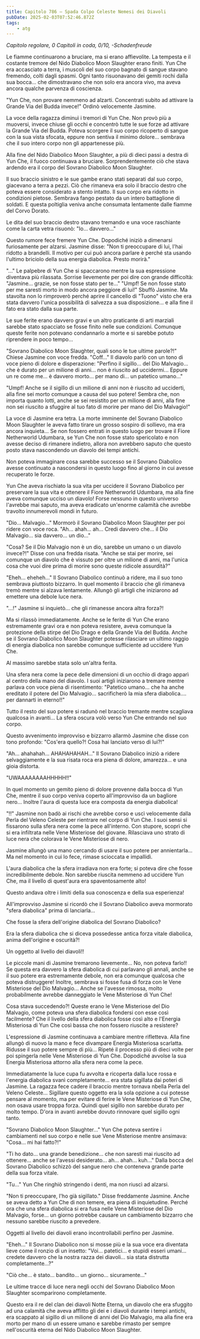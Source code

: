 ```yaml
---
title: Capitolo 786 – Spada Colpo Celeste Nemesi dei Diavoli
pubDate: 2025-02-03T07:52:46.872Z
tags:
    - atg
---
```



<em>Capitolo regolare,
0 Capitoli in coda, 0/10,
-Schadenfreude</em>


Le fiamme continuarono a bruciare, ma si erano affievolite. La tempesta e il costante tremore del Nido Diabolico Moon Slaughter erano finiti. Yun Che era accasciato a terra, i muscoli del suo corpo bagnato di sangue stavano fremendo, colti dagli spasmi. Ogni tanto risuonavano dei gemiti rochi dalla sua bocca... che dimostravano che non solo era ancora vivo, ma aveva ancora qualche parvenza di coscienza.


"Yun Che, non provare nemmeno ad alzarti. Concentrati subito ad attivare la Grande Via del Budda invece!" Ordinò velocemente Jasmine.


La voce della ragazza diminuì i tremori di Yun Che. Non provò più a muoversi, invece chiuse gli occhi e concentrò tutte le sue forze ad attivare la Grande Via del Budda. Poteva scorgere il suo corpo ricoperto di sangue con la sua vista sfocata, eppure non sentiva il minimo dolore... sembrava che il suo intero corpo non gli appartenesse più.


Alla fine del Nido Diabolico Moon Slaughter, a più di dieci passi a destra di Yun Che, il fuoco continuava a bruciare. Sorprendentemente ciò che stava ardendo era il corpo del Sovrano Diabolico Moon Slaughter.


Il suo braccio sinistro e le sue gambe erano stati separati dal suo corpo, giacevano a terra a pezzi. Ciò che rimaneva era solo il braccio destro che poteva essere considerato a stento intatto. Il suo corpo era ridotto in condizioni pietose. Sembrava fango pestato da un intero battaglione di soldati. E questa poltiglia veniva anche consumata lentamente dalle fiamme del Corvo Dorato.


Le dita del suo braccio destro stavano tremando e una voce raschiante come la carta vetra risuonò: "Io... davvero..."


Questo rumore fece fremere Yun Che. Dopodiché iniziò a dimenarsi furiosamente per alzarsi. Jasmine disse: "Non ti preoccupare di lui, l'hai ridotto a brandelli. Il motivo per cui può ancora parlare è perché sta usando l'ultimo briciolo della sua energia diabolica. Presto morirà."


"..." Le palpebre di Yun Che si spaccarono mentre la sua espressione diventava più rilassata. Sorrise lievemente per poi dire con grande difficoltà: "Jasmine... grazie, se non fosse stato per te..."
"Umpf! Se non fosse stato per me saresti morto in modo ancora peggiore di lui!" Sbuffò Jasmine.
Ma stavolta non lo rimproverò perché aprire il cancello di "Tuono" visto che era stata davvero l'unica possibilità di salvezza a sua disposizione... e alla fine il fato era stato dalla sua parte.


Le sue ferite erano davvero gravi e un altro praticante di arti marziali sarebbe stato spacciato se fosse finito nelle sue condizioni. Comunque queste ferite non potevano condannarlo a morte e si sarebbe potuto riprendere in poco tempo...


"Sovrano Diabolico Moon Slaughter, quali sono le tue ultime parole?!" Chiese Jasmine con voce fredda.
"Coff..." Il diavolo parlò con un tono di voce pieno di dolore e disperazione: "Perfino il sigillo... del Dio Malvagio... che è durato per un milione di anni... non è riuscito ad uccidermi... Eppure un re come me... è davvero morto... per mano di... un patetico umano..."


"Umpf! Anche se il sigillo di un milione di anni non è riuscito ad ucciderti, alla fine sei morto comunque a causa del suo potere! Sembra che, non importa quanto lotti, anche se sei resistito per un milione di anni, alla fine non sei riuscito a sfuggire al tuo fato di morire per mano del Dio Malvagio!"


La voce di Jasmine era tetra. La morte imminente del Sovrano Diabolico Moon Slaughter le aveva fatto tirare un grosso sospiro di sollievo, ma era ancora inquieta... Se non fossero entrati in questo luogo per trovare il Fiore Netherworld Udumbara, se Yun Che non fosse stato spericolato e non avesse deciso di rimanere indietro, allora non avrebbero saputo che questo posto stava nascondendo un diavolo dei tempi antichi.


Non poteva immaginare cosa sarebbe successo se il Sovrano Diabolico avesse continuato a nascondersi in questo luogo fino al giorno in cui avesse recuperato le forze.


Yun Che aveva rischiato la sua vita per uccidere il Sovrano Diabolico per preservare la sua vita e ottenere il Fiore Netherworld Udumbara, ma alla fine aveva comunque ucciso un diavolo! Forse nessuno in questo universo l'avrebbe mai saputo, ma aveva eradicato un'enorme calamità che avrebbe travolto innumerevoli mondi in futuro.


"Dio... Malvagio..." Mormorò il Sovrano Diabolico Moon Slaughter per poi ridere con voce roca. "Ah... ahah... ah... Credi davvero che... il Dio Malvagio... sia davvero... un dio..."


"Cosa? Se il Dio Malvagio non è un dio, sarebbe un umano o un diavolo invece?!" Disse con una fredda risata. "Anche se stai per morire, sei comunque un diavolo che è vissuto per oltre un milione di anni, ma l'unica cosa che vuoi dire prima di morire sono queste ridicole assurdità?"


"Eheh... eheheh..." Il Sovrano Diabolico continuò a ridere, ma il suo tono sembrava piuttosto bizzarro. In quel momento il braccio che gli rimaneva tremò mentre si alzava lentamente. Allungò gli artigli che iniziarono ad emettere una debole luce nera.


"...!" Jasmine si inquietò... che gli rimanesse ancora altra forza?!


Ma si rilassò immediatamente. Anche se le ferite di Yun Che erano estremamente gravi ora e non poteva resistere, aveva comunque la protezione della stirpe del Dio Drago e della Grande Via del Budda. Anche se il Sovrano Diabolico Moon Slaughter potesse rilasciare un ultimo raggio di energia diabolica non sarebbe comunque sufficiente ad uccidere Yun Che.


Al massimo sarebbe stata solo un'altra ferita.


Una sfera nera come la pece delle dimensioni di un occhio di drago apparì al centro della mano del diavolo. I suoi artigli iniziarono a tremare mentre parlava con voce piena di risentimento: "Patetico umano... che ha anche ereditato il potere del Dio Malvagio... sacrificherò la mia sfera diabolica.... per dannarti in eterno!!"


Tutto il resto del suo potere si radunò nel braccio tremante mentre scagliava qualcosa in avanti... La sfera oscura volò verso Yun Che entrando nel suo corpo.


Questo avvenimento improvviso e bizzarro allarmò Jasmine che disse con tono profondo: "Cos'era quello?! Cosa hai lanciato verso di lui?!"


"Ah... ahahahah... AHAHAHAHAH..." Il Sovrano Diabolico iniziò a ridere selvaggiamente e la sua risata roca era piena di dolore, amarezza... e una gioia distorta.


"UWAAAAAAAAHHHHH!!"


In quel momento un gemito pieno di dolore provenne dalla bocca di Yun Che, mentre il suo corpo veniva coperto all'improvviso da un bagliore nero... Inoltre l'aura di questa luce era composta da energia diabolica!


"!!" Jasmine non badò ai rischi che avrebbe corso e uscì velocemente dalla Perla del Veleno Celeste per rientrare nel corpo di Yun Che. I suoi sensi si fissarono sulla sfera nera come la pece all'interno. Con stupore, scoprì che si era infiltrata nelle Vene Misteriose del giovane. Rilasciava uno strato di luce nera che colorava le Vene Misteriose di nero.


Jasmine allungò una mano cercando di usare il suo potere per annientarla... Ma nel momento in cui lo fece, rimase scioccata e impallidì.


L'aura diabolica che la sfera irradiava non era forte; si poteva dire che fosse incredibilmente debole. Non sarebbe riuscita nemmeno ad uccidere Yun Che, ma il livello di quest'aura era spaventosamente alto!


Questo andava oltre i limiti della sua conoscenza e della sua esperienza!


All'improvviso Jasmine si ricordò che il Sovrano Diabolico aveva mormorato "sfera diabolica" prima di lanciarla...


Che fosse la sfera dell'origine diabolica del Sovrano Diabolico?


Era la sfera diabolica che si diceva possedesse antica forza vitale diabolica, anima dell'origine e oscurità?!


Un oggetto al livello dei diavoli!!


Le piccole mani di Jasmine tremarono lievemente... No, non poteva farlo!! Se questa era davvero la sfera diabolica di cui parlavano gli annali, anche se il suo potere era estremamente debole, non era comunque qualcosa che poteva distruggere! Inoltre, sembrava si fosse fusa di forza con le Vene Misteriose del Dio Malvagio... Anche se l'avesse rimossa, molto probabilmente avrebbe danneggiato le Vene Misteriose di Yun Che!


Cosa stava succedendo?! Queste erano le Vene Misteriose del Dio Malvagio, come poteva una sfera diabolica fondersi con esse così facilmente? Che il livello della sfera diabolica fosse così alto e l'Energia Misteriosa di Yun Che così bassa che non fossero riuscite a resistere?


L'espressione di Jasmine continuava a cambiare mentre rifletteva. Alla fine allungò di nuovo la mano e fece divampare Energia Misteriosa scarlatta. Ridusse il suo potere sempre di più... Ripeté il processo più di dieci volte per poi spingerla nelle Vene Misteriose di Yun Che. Dopodiché avvolse la sua Energia Misteriosa attorno alla sfera nera come la pece.


Immediatamente la luce cupa fu avvolta e ricoperta dalla luce rossa e l'energia diabolica svanì completamente... era stata sigillata dai poteri di Jasmine.
La ragazza fece cadere il braccio mentre tornava nbella Perla del Veleno Celeste... Sigillare questo oggetto era la sola opzione a cui potesse pensare al momento, ma per evitare di ferire le Vene Misteriose di Yun Che, non osava usare troppa forza. Quindi quel sigillo non sarebbe durato per molto tempo. D'ora in avanti avrebbe dovuto rinnovare quel sigillo ogni tanto.


"Sovrano Diabolico Moon Slaughter..." Yun Che poteva sentire i cambiamenti nel suo corpo e nelle sue Vene Misteriose mentre ansimava: "Cosa... mi hai fatto?!"


"Ti ho dato... una grande benedizione... che non saresti mai riuscito ad ottenere... anche se l'avessi desiderato... ah... ahah... kuh..." Dalla bocca del Sovrano Diabolico schizzò del sangue nero che conteneva grande parte della sua forza vitale.


"Tu..." Yun Che ringhiò stringendo i denti, ma non riuscì ad alzarsi.


"Non ti preoccupare, l'ho già sigillato." Disse freddamente Jasmine. Anche se aveva detto a Yun Che di non temere, era piena di inquietudine. Perché ora che una sfera diabolica si era fusa nelle Vene Misteriose del Dio Malvagio, forse... un giorno potrebbe causare un cambiamento bizzarro che nessuno sarebbe riuscito a prevedere.


Oggetti al livello dei diavoli erano incontrollabili perfino per Jasmine.


"Eheh..." Il Sovrano Diabolico non si mosse più e la sua voce era diventata lieve come il ronzio di un insetto: "Voi... patetici... e stupidi esseri umani... credete davvero che la nostra razza dei diavoli... sia stata distrutta completamente...?"


"Ciò che... è stato... bandito... un giorno... sicuramente..."


Le ultime tracce di luce nera negli occhi del Sovrano Diabolico Moon Slaughter scomparirono completamente.


Questo era il re del clan dei diavoli Notte Eterna, un diavolo che era sfuggito ad una calamità che aveva afflitto gli dei e i diavoli durante i tempi antichi, era scappato al sigillo di un milione di anni del Dio Malvagio, ma alla fine era morto per mano di un essere umano e sarebbe rimasto per sempre nell'oscurità eterna del Nido Diabolico Moon Slaughter.
                                


                                




